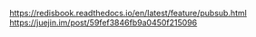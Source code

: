 https://redisbook.readthedocs.io/en/latest/feature/pubsub.html
https://juejin.im/post/59fef3846fb9a0450f215096
